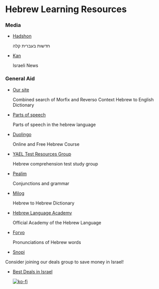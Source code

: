 # Hebrew Learning Resources

### Media

- [Hadshon](https://hadshon.edu.gov.il/)

  חדשות בעברית קלה
  
- [Kan](https://www.youtube.com/c/KAN11NEWS/videos)

  Israeli News 
  
### General Aid

- [Our site](https://avipars.github.io/hebrew_iframe/index.html)

  Combined search of Morfix and Reverso Context Hebrew to English Dictionary
  
- [Parts of speech](https://github.com/avipars/hebrew_iframe/blob/master/parts_of_speech.md)

  Parts of speech in the hebrew language

- [Duolingo](https://www.duolingo.com/course/he/en/LearnHebrew)

  Online and Free Hebrew Course

- [YAEL Test Resources Group](https://www.facebook.com/groups/yaeltest/)

  Hebrew comprehension test study group

- [Pealim](https://www.pealim.com/)

  Conjunctions and grammar

- [Milog](https://milog.co.il/)

  Hebrew to Hebrew Dictionary

- [Hebrew Language Academy](https://hebrewacademy.org.il/)

  Official Academy of the Hebrew Language

- [Forvo](https://forvo.com/)

  Pronunciations of Hebrew words

- [Snopi](http://www.snopi.com/index.aspx)


Consider joining our deals group to save money in Israel! 

- [Best Deals in Israel](https://www.aviparshan.com/israeldeals/index.html)

  
  [![ko-fi](https://ko-fi.com/img/githubbutton_sm.svg)](https://ko-fi.com/J3J81LRFO)
